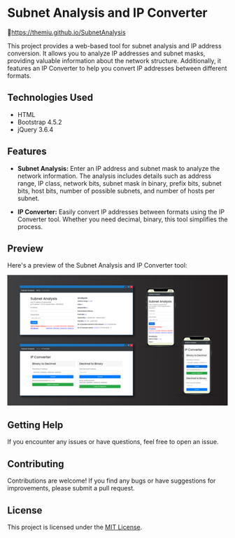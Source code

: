 # Subnet Analysis and IP Converter
🔗https://themiu.github.io/SubnetAnalysis

This project provides a web-based tool for subnet analysis and IP address conversion. It allows you to analyze IP addresses and subnet masks, providing valuable information about the network structure. Additionally, it features an IP Converter to help you convert IP addresses between different formats.

## Technologies Used

- HTML
- Bootstrap 4.5.2
- jQuery 3.6.4

## Features

- **Subnet Analysis:** Enter an IP address and subnet mask to analyze the network information. The analysis includes details such as address range, IP class, network bits, subnet mask in binary, prefix bits, subnet bits, host bits, number of possible subnets, and number of hosts per subnet.

- **IP Converter:** Easily convert IP addresses between formats using the IP Converter tool. Whether you need decimal, binary, this tool simplifies the process.

## Preview

Here's a preview of the Subnet Analysis and IP Converter tool:

![Preview](preview.png)

## Getting Help

If you encounter any issues or have questions, feel free to open an issue.

## Contributing

Contributions are welcome! If you find any bugs or have suggestions for improvements, please submit a pull request.

## License

This project is licensed under the [MIT License](LICENSE).

